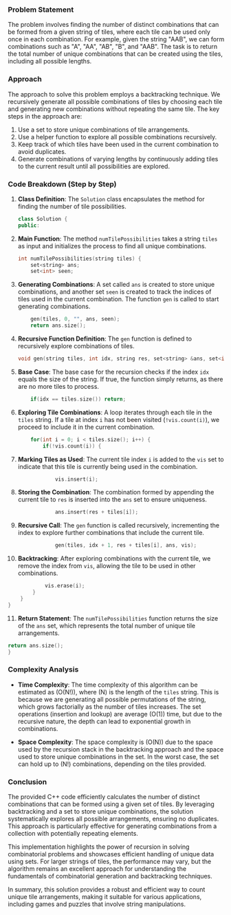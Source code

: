 

### Problem Statement
The problem involves finding the number of distinct combinations that can be formed from a given string of tiles, where each tile can be used only once in each combination. For example, given the string "AAB", we can form combinations such as "A", "AA", "AB", "B", and "AAB". The task is to return the total number of unique combinations that can be created using the tiles, including all possible lengths.

### Approach
The approach to solve this problem employs a backtracking technique. We recursively generate all possible combinations of tiles by choosing each tile and generating new combinations without repeating the same tile. The key steps in the approach are:

1. Use a set to store unique combinations of tile arrangements.
2. Use a helper function to explore all possible combinations recursively.
3. Keep track of which tiles have been used in the current combination to avoid duplicates.
4. Generate combinations of varying lengths by continuously adding tiles to the current result until all possibilities are explored.

### Code Breakdown (Step by Step)

1. **Class Definition**:
   The `Solution` class encapsulates the method for finding the number of tile possibilities.

   ```cpp
   class Solution {
   public:
   ```

2. **Main Function**:
   The method `numTilePossibilities` takes a string `tiles` as input and initializes the process to find all unique combinations.

   ```cpp
   int numTilePossibilities(string tiles) {
       set<string> ans;
       set<int> seen;
   ```

3. **Generating Combinations**:
   A set called `ans` is created to store unique combinations, and another set `seen` is created to track the indices of tiles used in the current combination. The function `gen` is called to start generating combinations.

   ```cpp
       gen(tiles, 0, "", ans, seen);
       return ans.size();
   ```

4. **Recursive Function Definition**:
   The `gen` function is defined to recursively explore combinations of tiles.

   ```cpp
   void gen(string tiles, int idx, string res, set<string> &ans, set<int> &vis ) {
   ```

5. **Base Case**:
   The base case for the recursion checks if the index `idx` equals the size of the string. If true, the function simply returns, as there are no more tiles to process.

   ```cpp
       if(idx == tiles.size()) return;
   ```

6. **Exploring Tile Combinations**:
   A loop iterates through each tile in the `tiles` string. If a tile at index `i` has not been visited (`!vis.count(i)`), we proceed to include it in the current combination.

   ```cpp
       for(int i = 0; i < tiles.size(); i++) {
           if(!vis.count(i)) {
   ```

7. **Marking Tiles as Used**:
   The current tile index `i` is added to the `vis` set to indicate that this tile is currently being used in the combination.

   ```cpp
               vis.insert(i);
   ```

8. **Storing the Combination**:
   The combination formed by appending the current tile to `res` is inserted into the `ans` set to ensure uniqueness.

   ```cpp
               ans.insert(res + tiles[i]);
   ```

9. **Recursive Call**:
   The `gen` function is called recursively, incrementing the index to explore further combinations that include the current tile.

   ```cpp
               gen(tiles, idx + 1, res + tiles[i], ans, vis);
   ```

10. **Backtracking**:
   After exploring combinations with the current tile, we remove the index from `vis`, allowing the tile to be used in other combinations.

   ```cpp
               vis.erase(i);
           }
       }
   }
   ```

11. **Return Statement**:
   The `numTilePossibilities` function returns the size of the `ans` set, which represents the total number of unique tile arrangements.

   ```cpp
   return ans.size();
   }
   ```

### Complexity Analysis
- **Time Complexity**: The time complexity of this algorithm can be estimated as \(O(N!)\), where \(N\) is the length of the `tiles` string. This is because we are generating all possible permutations of the string, which grows factorially as the number of tiles increases. The set operations (insertion and lookup) are average \(O(1)\) time, but due to the recursive nature, the depth can lead to exponential growth in combinations.
  
- **Space Complexity**: The space complexity is \(O(N)\) due to the space used by the recursion stack in the backtracking approach and the space used to store unique combinations in the set. In the worst case, the set can hold up to \(N!\) combinations, depending on the tiles provided.

### Conclusion
The provided C++ code efficiently calculates the number of distinct combinations that can be formed using a given set of tiles. By leveraging backtracking and a set to store unique combinations, the solution systematically explores all possible arrangements, ensuring no duplicates. This approach is particularly effective for generating combinations from a collection with potentially repeating elements.

This implementation highlights the power of recursion in solving combinatorial problems and showcases efficient handling of unique data using sets. For larger strings of tiles, the performance may vary, but the algorithm remains an excellent approach for understanding the fundamentals of combinatorial generation and backtracking techniques.

In summary, this solution provides a robust and efficient way to count unique tile arrangements, making it suitable for various applications, including games and puzzles that involve string manipulations.
